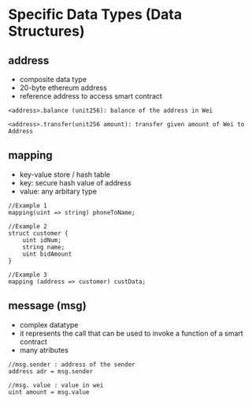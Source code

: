 # Specific Data Types (Data Structures)

##  address

- composite data type
- 20-byte ethereum address
- reference address to access smart contract
```
<address>.balance (unit256): balance of the address in Wei

<address>.transfer(unit256 amount): transfer given amount of Wei to Address
````

## mapping

- key-value store / hash table
- key: secure hash value of address
- value: any arbitary type

````
//Example 1
mapping(uint => string) phoneToName;

//Example 2
struct customer { 
    uint idNum;
    string name;
    uint bidAmount
}

//Example 3
mapping (address => customer) custData;
````

## message (msg)

- complex datatype
- it represents the call that can be used to invoke a function of a smart contract
- many atributes


````
//msg.sender : address of the sender
address adr = msg.sender

//msg. value : value in wei
uint amount = msg.value
````

